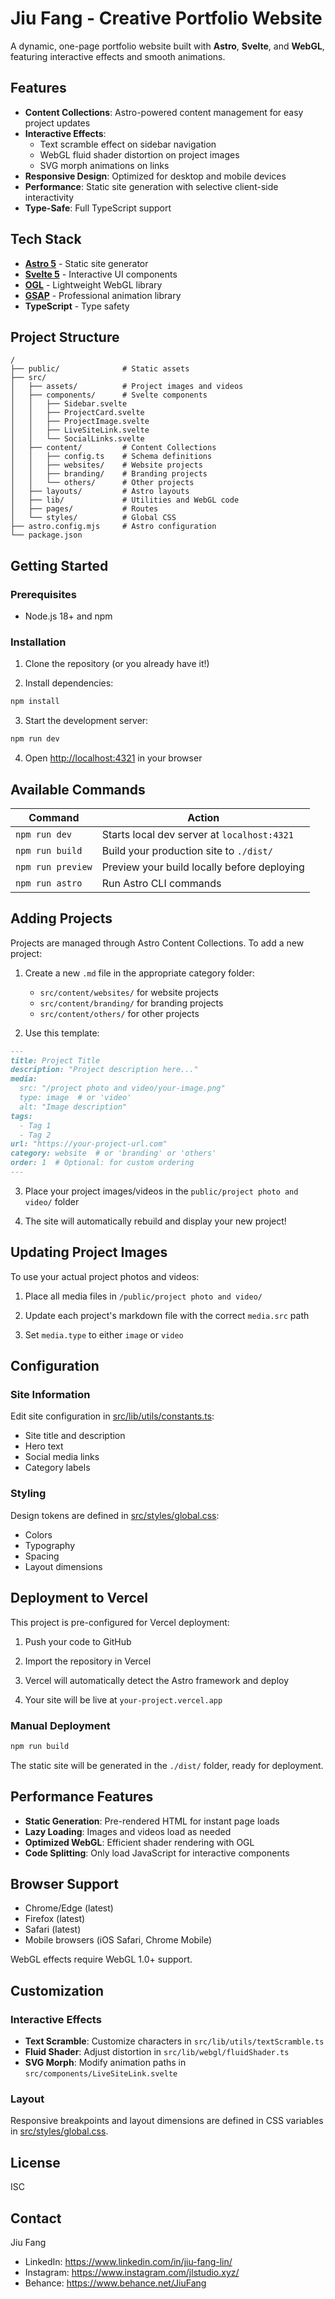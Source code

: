 # Jiu Fang - Creative Portfolio Website

A dynamic, one-page portfolio website built with **Astro**, **Svelte**, and **WebGL**, featuring interactive effects and smooth animations.

## Features

- **Content Collections**: Astro-powered content management for easy project updates
- **Interactive Effects**:
  - Text scramble effect on sidebar navigation
  - WebGL fluid shader distortion on project images
  - SVG morph animations on links
- **Responsive Design**: Optimized for desktop and mobile devices
- **Performance**: Static site generation with selective client-side interactivity
- **Type-Safe**: Full TypeScript support

## Tech Stack

- **[Astro 5](https://astro.build)** - Static site generator
- **[Svelte 5](https://svelte.dev)** - Interactive UI components
- **[OGL](https://github.com/oframe/ogl)** - Lightweight WebGL library
- **[GSAP](https://gsap.com)** - Professional animation library
- **TypeScript** - Type safety

## Project Structure

```
/
├── public/              # Static assets
├── src/
│   ├── assets/          # Project images and videos
│   ├── components/      # Svelte components
│   │   ├── Sidebar.svelte
│   │   ├── ProjectCard.svelte
│   │   ├── ProjectImage.svelte
│   │   ├── LiveSiteLink.svelte
│   │   └── SocialLinks.svelte
│   ├── content/         # Content Collections
│   │   ├── config.ts    # Schema definitions
│   │   ├── websites/    # Website projects
│   │   ├── branding/    # Branding projects
│   │   └── others/      # Other projects
│   ├── layouts/         # Astro layouts
│   ├── lib/             # Utilities and WebGL code
│   ├── pages/           # Routes
│   └── styles/          # Global CSS
├── astro.config.mjs     # Astro configuration
└── package.json
```

## Getting Started

### Prerequisites

- Node.js 18+ and npm

### Installation

1. Clone the repository (or you already have it!)

2. Install dependencies:
```bash
npm install
```

3. Start the development server:
```bash
npm run dev
```

4. Open [http://localhost:4321](http://localhost:4321) in your browser

## Available Commands

| Command | Action |
|---------|--------|
| `npm run dev` | Starts local dev server at `localhost:4321` |
| `npm run build` | Build your production site to `./dist/` |
| `npm run preview` | Preview your build locally before deploying |
| `npm run astro` | Run Astro CLI commands |

## Adding Projects

Projects are managed through Astro Content Collections. To add a new project:

1. Create a new `.md` file in the appropriate category folder:
   - `src/content/websites/` for website projects
   - `src/content/branding/` for branding projects
   - `src/content/others/` for other projects

2. Use this template:

```markdown
---
title: Project Title
description: "Project description here..."
media:
  src: "/project photo and video/your-image.png"
  type: image  # or 'video'
  alt: "Image description"
tags:
  - Tag 1
  - Tag 2
url: "https://your-project-url.com"
category: website  # or 'branding' or 'others'
order: 1  # Optional: for custom ordering
---
```

3. Place your project images/videos in the `public/project photo and video/` folder

4. The site will automatically rebuild and display your new project!

## Updating Project Images

To use your actual project photos and videos:

1. Place all media files in `/public/project photo and video/`

2. Update each project's markdown file with the correct `media.src` path

3. Set `media.type` to either `image` or `video`

## Configuration

### Site Information

Edit site configuration in [src/lib/utils/constants.ts](src/lib/utils/constants.ts):

- Site title and description
- Hero text
- Social media links
- Category labels

### Styling

Design tokens are defined in [src/styles/global.css](src/styles/global.css):

- Colors
- Typography
- Spacing
- Layout dimensions

## Deployment to Vercel

This project is pre-configured for Vercel deployment:

1. Push your code to GitHub

2. Import the repository in Vercel

3. Vercel will automatically detect the Astro framework and deploy

4. Your site will be live at `your-project.vercel.app`

### Manual Deployment

```bash
npm run build
```

The static site will be generated in the `./dist/` folder, ready for deployment.

## Performance Features

- **Static Generation**: Pre-rendered HTML for instant page loads
- **Lazy Loading**: Images and videos load as needed
- **Optimized WebGL**: Efficient shader rendering with OGL
- **Code Splitting**: Only load JavaScript for interactive components

## Browser Support

- Chrome/Edge (latest)
- Firefox (latest)
- Safari (latest)
- Mobile browsers (iOS Safari, Chrome Mobile)

WebGL effects require WebGL 1.0+ support.

## Customization

### Interactive Effects

- **Text Scramble**: Customize characters in `src/lib/utils/textScramble.ts`
- **Fluid Shader**: Adjust distortion in `src/lib/webgl/fluidShader.ts`
- **SVG Morph**: Modify animation paths in `src/components/LiveSiteLink.svelte`

### Layout

Responsive breakpoints and layout dimensions are defined in CSS variables in [src/styles/global.css](src/styles/global.css).

## License

ISC

## Contact

Jiu Fang
- LinkedIn: https://www.linkedin.com/in/jiu-fang-lin/
- Instagram: https://www.instagram.com/jlstudio.xyz/
- Behance: https://www.behance.net/JiuFang
